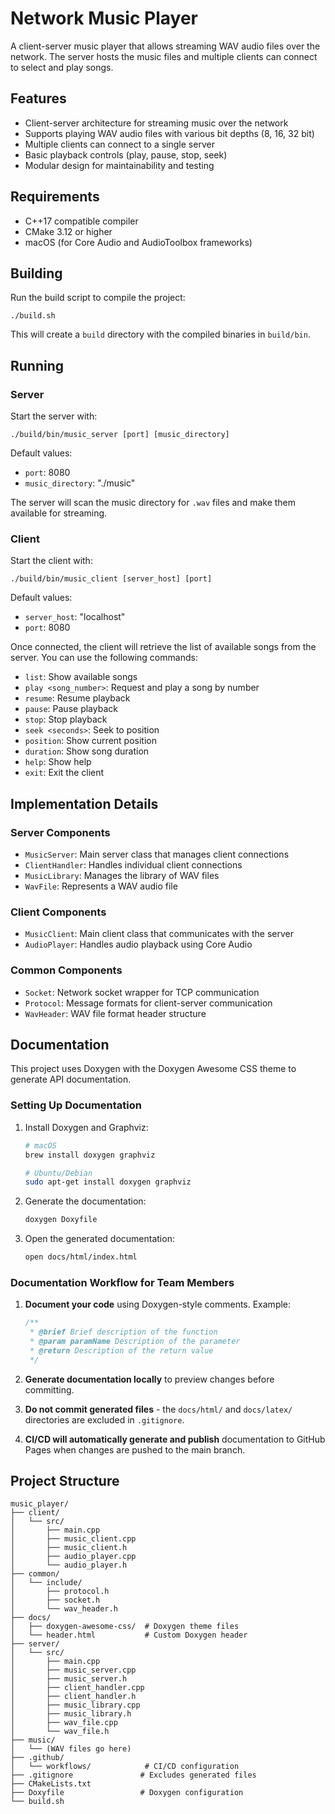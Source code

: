 # Network Music Player

A client-server music player that allows streaming WAV audio files over the network. The server hosts the music files and multiple clients can connect to select and play songs.

## Features

- Client-server architecture for streaming music over the network
- Supports playing WAV audio files with various bit depths (8, 16, 32 bit)
- Multiple clients can connect to a single server
- Basic playback controls (play, pause, stop, seek)
- Modular design for maintainability and testing

## Requirements

- C++17 compatible compiler
- CMake 3.12 or higher
- macOS (for Core Audio and AudioToolbox frameworks)

## Building

Run the build script to compile the project:

```
./build.sh
```

This will create a `build` directory with the compiled binaries in `build/bin`.

## Running

### Server

Start the server with:

```
./build/bin/music_server [port] [music_directory]
```

Default values:
- `port`: 8080
- `music_directory`: "./music"

The server will scan the music directory for `.wav` files and make them available for streaming.

### Client

Start the client with:

```
./build/bin/music_client [server_host] [port]
```

Default values:
- `server_host`: "localhost"
- `port`: 8080

Once connected, the client will retrieve the list of available songs from the server. You can use the following commands:

- `list`: Show available songs
- `play <song_number>`: Request and play a song by number
- `resume`: Resume playback
- `pause`: Pause playback
- `stop`: Stop playback
- `seek <seconds>`: Seek to position
- `position`: Show current position
- `duration`: Show song duration
- `help`: Show help
- `exit`: Exit the client

## Implementation Details

### Server Components

- `MusicServer`: Main server class that manages client connections
- `ClientHandler`: Handles individual client connections
- `MusicLibrary`: Manages the library of WAV files
- `WavFile`: Represents a WAV audio file

### Client Components

- `MusicClient`: Main client class that communicates with the server
- `AudioPlayer`: Handles audio playback using Core Audio

### Common Components

- `Socket`: Network socket wrapper for TCP communication
- `Protocol`: Message formats for client-server communication
- `WavHeader`: WAV file format header structure

## Documentation

This project uses Doxygen with the Doxygen Awesome CSS theme to generate API documentation.

### Setting Up Documentation

1. Install Doxygen and Graphviz:
   ```bash
   # macOS
   brew install doxygen graphviz
   
   # Ubuntu/Debian
   sudo apt-get install doxygen graphviz
   ```

2. Generate the documentation:
   ```bash
   doxygen Doxyfile
   ```

3. Open the generated documentation:
   ```bash
   open docs/html/index.html
   ```

### Documentation Workflow for Team Members

1. **Document your code** using Doxygen-style comments. Example:
   ```cpp
   /**
    * @brief Brief description of the function
    * @param paramName Description of the parameter
    * @return Description of the return value
    */
   ```

2. **Generate documentation locally** to preview changes before committing.

3. **Do not commit generated files** - the `docs/html/` and `docs/latex/` directories are excluded in `.gitignore`.

4. **CI/CD will automatically generate and publish** documentation to GitHub Pages when changes are pushed to the main branch.

## Project Structure

```
music_player/
├── client/
│   └── src/
│       ├── main.cpp
│       ├── music_client.cpp
│       ├── music_client.h
│       ├── audio_player.cpp
│       └── audio_player.h
├── common/
│   └── include/
│       ├── protocol.h
│       ├── socket.h
│       └── wav_header.h
├── docs/
│   ├── doxygen-awesome-css/  # Doxygen theme files
│   └── header.html           # Custom Doxygen header
├── server/
│   └── src/
│       ├── main.cpp
│       ├── music_server.cpp
│       ├── music_server.h
│       ├── client_handler.cpp
│       ├── client_handler.h
│       ├── music_library.cpp
│       ├── music_library.h
│       ├── wav_file.cpp
│       └── wav_file.h
├── music/
│   └── (WAV files go here)
├── .github/
│   └── workflows/            # CI/CD configuration
├── .gitignore               # Excludes generated files
├── CMakeLists.txt
├── Doxyfile                 # Doxygen configuration
└── build.sh
```